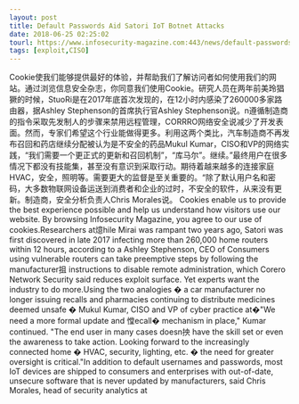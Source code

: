 ```yaml
---
layout: post
title: Default Passwords Aid Satori IoT Botnet Attacks
date: 2018-06-25 02:25:02
tourl: https://www.infosecurity-magazine.com:443/news/default-passwords-aid-satori-iot/
tags: [exploit,CISO]
---
```


Cookie使我们能够提供最好的体验，并帮助我们了解访问者如何使用我们的网站。通过浏览信息安全杂志，你同意我们使用Cookie。研究人员在两年前美玲猖獗的时候，StuoRi是在2017年底首次发现的，在12小时内感染了260000多家路由器，据Ashley Stephenson的首席执行官Ashley Stephenson说。n遵循制造商的指令采取先发制人的步骤来禁用远程管理，CORRRO网络安全说减少了开发表面。然而，专家们希望这个行业能做得更多。利用这两个类比，汽车制造商不再发布召回和药店继续分配被认为是不安全的药品Mukul Kumar，CISO和VP的网络实践，“我们需要一个更正式的更新和召回机制”，“库马尔”。继续。”最终用户在很多情况下都没有技能集，甚至没有意识到采取行动。期待着越来越多的连接家庭HVAC，安全，照明等。需要更大的监督是至关重要的。“除了默认用户名和密码，大多数物联网设备运送到消费者和企业的过时，不安全的软件，从来没有更新。制造商，安全分析负责人Chris Morales说。
Cookies enable us to provide the best experience possible and help us understand how visitors use our website. By browsing Infosecurity Magazine, you agree to our use of cookies.Researchers at燱hile Mirai was rampant two years ago, Satori was first discovered in late 2017 infecting more than 260,000 home routers within 12 hours, according to a Ashley Stephenson, CEO of Consumers using vulnerable routers can take preemptive steps by following the manufacturer抯 instructions to disable remote administration, which Corero Network Security said reduces exploit surface. Yet experts want the industry to do more.Using the two analogies � a car manufacturer no longer issuing recalls and pharmacies continuing to distribute medicines deemed unsafe � Mukul Kumar, CISO and VP of cyber practice at�"We need a more formal update and 憆ecall� mechanism in place," Kumar continued. "The end user in many cases doesn抰 have the skill set or even the awareness to take action. Looking forward to the increasingly connected home � HVAC, security, lighting, etc. � the need for greater oversight is critical."In addition to default usernames and passwords, most IoT devices are shipped to consumers and enterprises with out-of-date, unsecure software that is never updated by manufacturers, said Chris Morales, head of security analytics at 